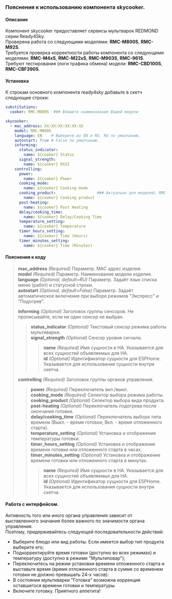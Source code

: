 ### Пояснения к использованию компонента skycooker.
#### Описание
Компонент skycooker предоставляет сервисы мультварок REDMOND серии Ready4Sky.  
Проверена работа со следующими моделями: **RMC-M800S**, **RMC-M92S**.  
Требуется проверка корректности работы компонента со следующими моделями: **RMC-M4xS**, **RMC-M22xS**, **RMC-M903S**, **RMC-961S**.  
Требуют тестирования (логи трафика обмена) модели: **RMC-CBD100S**, **RMC-CBF390S**.
#### Установка
К строкам основного компонента ready4sky добавьте в скетч следующие строки:
```yml
substitutions:
  cooker: RMC-M800S  ### Впишите наименование Вашей модели

skycooker:
  - mac_address: XX:XX:XX:XX:XX:XX  
    model: RMC-M800S
    language: EN    # Выберите из EN и RU. RU по умолчанию.
    autostart: True # False по умолчанию.
    informing:
      status_indicator:
        name: ${cooker} Status
      signal_strength:
        name: ${cooker} RSSI
    controlling:
      power:
        name: ${cooker} Power
      cooking_mode:
        name: ${cooker} Cooking mode
      cooking_product:                  ### Актуально для моделей: RMC-CBD100S, RMC-CBF390S, RMC-M800S.
        name: ${cooker} Cooking product
      post-heating:
        name: ${cooker} Post Heating
      delay/cooking_time:
        name: ${cooker} Delay/Cooking Time
      temperature_setting:
        name: ${cooker} Temperature
      timer_hours_setting:
        name: ${cooker} Time (Hours)
      timer_minutes_setting:
        name: ${cooker} Time (Minutes)
```
#### Пояснения к коду	
>**mac_address** *(Required)* Параметр. MAC адрес изделия.  
>**model** *(Required)* Параметр. Наименование модели изделия.  
>**language** *(Optional, default=RU)* Параметр. Задаёт язык списка меню (работ) и статусной строки.  
>**autostart** *(Optional, default=False)* Параметр. Задаёт автоматическое включение при выборе режимов "Экспресс" и "Подогрев".  
>  
>**informing** *(Optional)* Заголовок группы сенсоров. Не прописывайте, если ни один сенсор не выбран.  
>>**status_indicator** *(Optional)* Текстовый сенсор режима работы мультиварки.  
>>**signal_strength** *(Optional)* Сенсор уровня сигнала.  
>>>**name** *(Required)* Имя сущности в HA. Указывается для всех сущностей объявляемых для HA.  
>>>**id** *(Optional)* Идентификатор сущности для ESPHome. Указывается для использования сущности внутри скетча.  
>  
>**controlling** *(Required)* Заголовок группы органов управления.  
>>**power** *(Required)* Переключатель вкл./выкл.   
>>**cooking_mode** *(Required)* Селектор выбора режима работы.  
>>**cooking_product** *(Optional)* Селектор выбора вида продукта.  
>>**post-heating** *(Optional)* Переключатель подогрева после окончания готовки.  
>>**delay/cooking_time** *(Optional)* Переключатель выбора типа времени (Выкл. - время готовки; Вкл. - время отложенного старта).  
>>**temperature_setting** *(Optional)* Установка и отображение температуры готовки.  
>>**timer_hours_setting** *(Optional)* Установка и отображение времени готовки или отложенного старта в часах.  
>>**timer_minutes_setting** *(Optional)* Установка и отображение времени готовки или отложенного старта в минутах.  
>>>**name** *(Required)* Имя сущности в HA. Указывается для всех сущностей объявляемых для HA.  
>>>**id** *(Optional)* Идентификатор сущности для ESPHome. Указывается для использования сущности внутри скетча.  

#### Работа с интерфейсом. 
Активность того или иного органа управления зависит от выставленного значания более важного по значимости органа управления.   
Поэтому, придерживайтесь следующей последовательности действий:   
- Выберите блюдо или вид работы. Если имеется выбор тип продукта выберите его;  
- Подкорректируйте время готовки (доступно во всех режимах) и температуру (доступно в режиме "Мультиповар");  
- Переключитесь на режим установки времени отложенного старта и выставьте время (время отложенного старта в сумме со временем готовки не должно превышать 24-х часов):  
- В состоянии мультиварки "Готовка" возможна коррекция оставшегося времени готовки и температуры.  
- Включите готовку. Приятного аппетита!  